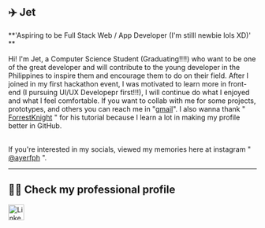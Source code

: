 ## ✈️ Jet

<!--
**ayerfph/ayerfph** is a ✨ _special_ ✨ repository because its `README.md` (this file) appears on your GitHub profile.

Here are some ideas to get you started:

- 🔭 I’m currently working on ...
- 🌱 I’m currently learning ...
- 👯 I’m looking to collaborate on ...
- 🤔 I’m looking for help with ...
- 💬 Ask me about ...
- 📫 How to reach me: ...
- 😄 Pronouns: ...
- ⚡ Fun fact: ...
-->

**'Aspiring to be Full Stack Web / App Developer (I'm stilll newbie lols XD)' **

Hi! I'm Jet, a Computer Science Student (Graduating!!!!) who want to be one of the great developer and will contribute to the young developer in the Philippines to inspire them and encourage them to do on their field. After I joined in my first hackathon event, I was motivated to learn more in front-end (I pursuing UI/UX Developepr first!!!), I will continue do what I enjoyed and what I feel comfortable. If you want to collab with me for some projects, prototypes, and others you can reach me in "[gmail](https://mail.google.com/mail/u/0/#inbox)". I also wanna thank " [ForrestKnight](https://www.youtube.com/watch?v=9A8sQZDRn5o) " for his tutorial because I learn a lot in making my profile better in GitHub.
</br></br>

If you're interested in my socials, viewed my memories here at instagram " [@ayerfph](https://www.instagram.com/ayerfph/) ".

---

## 🧑‍💼 Check my professional profile

<p align="left">  
  <a href="https://www.linkedin.com/in/john-emmanuel-tayam-401b10300/"><img width="32px" alt="LinkedIn" title="LinkedIn" src="https://i.imgur.com/yRpa1dQ.png"/></a>
  &#8287;&#8287;&#8287;&#8287;&#8287;
</p>
